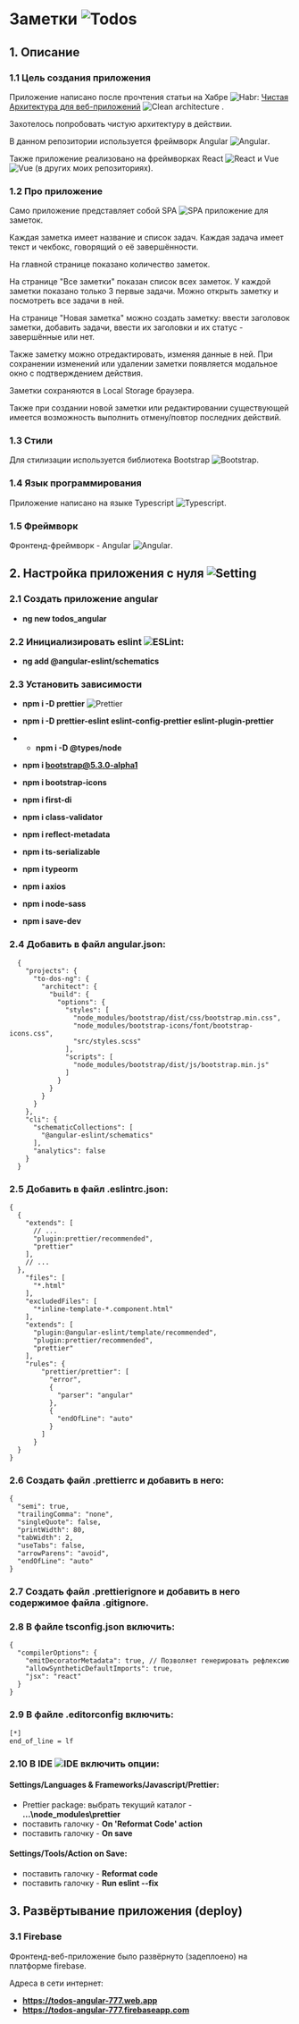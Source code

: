 # Заметки ![Todos](./images/Todos.png)

## 1. Описание

### 1.1 Цель создания приложения

Приложение написано после прочтения статьи на
Хабре ![Habr](./images/Habr.png): [Чистая Архитектура для веб-приложений](https://habr.com/ru/post/493430/) ![Clean architecture](./images/Clean_architecture.png)
.

Захотелось попробовать чистую архитектуру в действии.

В данном репозитории используется фреймворк Angular ![Angular](./images/Angular.png).

Также приложение реализовано на фреймворках React ![React](./images/React.png) и Vue ![Vue](./images/Vue.png) (в других
моих репозиториях).

### 1.2 Про приложение

Само приложение представляет собой SPA ![SPA](./images/SPA.png) приложение для заметок.

Каждая заметка имеет название и список задач. Каждая
задача имеет текст и чекбокс, говорящий о её завершённости.

На главной странице показано количество заметок.

На странице "Все заметки" показан список всех заметок. У каждой заметки показано только 3 первые задачи. Можно открыть
заметку и посмотреть все задачи в ней.

На странице "Новая заметка" можно создать заметку: ввести заголовок заметки, добавить задачи, ввести их заголовки и их
статус - завершённые или нет.

Также заметку можно отредактировать, изменяя данные в ней. При сохранении изменений или удалении заметки появляется
модальное окно с подтверждением действия.

Заметки сохраняются в Local Storage браузера.

Также при создании новой заметки или редактировании существующей имеется возможность выполнить отмену/повтор последних
действий.

### 1.3 Стили

Для стилизации используется библиотека Bootstrap ![Bootstrap](./images/Bootstrap.png).

### 1.4 Язык программирования

Приложение написано на языке Typescript ![Typescript](./images/Typescript.png).

### 1.5 Фреймворк

Фронтенд-фреймворк - Angular ![Angular](./images/Angular.png).

## 2. Настройка приложения с нуля ![Setting](./images/Setting.png)

### 2.1 Создать приложение angular

* **ng new todos_angular**

### 2.2 Инициализировать eslint ![ESLint](./images/ESLint.png):

* **ng add @angular-eslint/schematics**

### 2.3 Установить зависимости

* **npm i -D prettier** ![Prettier](./images/Prettier.png)
* **npm i -D prettier-eslint eslint-config-prettier eslint-plugin-prettier**
*
  * **npm i -D @types/node**

* **npm i bootstrap@5.3.0-alpha1**
* **npm i bootstrap-icons**

* **npm i first-di**
* **npm i class-validator**
* **npm i reflect-metadata**
* **npm i ts-serializable**
* **npm i typeorm**

* **npm i axios**

* **npm i node-sass**
* **npm i save-dev**

### 2.4 Добавить в файл angular.json:

```
  {
    "projects": {
      "to-dos-ng": {
        "architect": {
          "build": {
            "options": {
              "styles": [
                "node_modules/bootstrap/dist/css/bootstrap.min.css",
                "node_modules/bootstrap-icons/font/bootstrap-icons.css",
                "src/styles.scss"
              ],
              "scripts": [
                "node_modules/bootstrap/dist/js/bootstrap.min.js"
              ]
            }
          }
        }
      }
    },
    "cli": {
      "schematicCollections": [
        "@angular-eslint/schematics"
      ],
      "analytics": false
    }
  }
```

### 2.5 Добавить в файл .eslintrc.json:

```
{
  {
    "extends": [
      // ...
      "plugin:prettier/recommended",
      "prettier"
    ],
    // ...
  },
    "files": [
      "*.html"
    ],
    "excludedFiles": [
      "*inline-template-*.component.html"
    ],
    "extends": [
      "plugin:@angular-eslint/template/recommended",
      "plugin:prettier/recommended",
      "prettier"
    ],
    "rules": {
        "prettier/prettier": [
          "error",
          {
            "parser": "angular"
          },
          {
            "endOfLine": "auto"
          }
        ]
      }
  }
}
```

### 2.6 Создать файл .prettierrc и добавить в него:

```
{
  "semi": true,
  "trailingComma": "none",
  "singleQuote": false,
  "printWidth": 80,
  "tabWidth": 2,
  "useTabs": false,
  "arrowParens": "avoid",
  "endOfLine": "auto"
}
```

### 2.7 Создать файл .prettierignore и добавить в него содержимое файла .gitignore.

### 2.8 В файле tsconfig.json включить:

```
{
  "compilerOptions": {
    "emitDecoratorMetadata": true, // Позволяет генерировать рефлексию
    "allowSyntheticDefaultImports": true,
    "jsx": "react"
  }
}
```

### 2.9 В файле .editorconfig включить:

```
[*]
end_of_line = lf
```

### 2.10 В IDE ![IDE](./images/IDE.png) включить опции:

#### Settings/Languages & Frameworks/Javascript/Prettier:

* Prettier package: выбрать текущий каталог - **...\node_modules\prettier**
* поставить галочку - **On 'Reformat Code' action**
* поставить галочку - **On save**

#### Settings/Tools/Action on Save:

* поставить галочку - **Reformat code**
* поставить галочку - **Run eslint --fix**

## 3. Развёртывание приложения (deploy)

### 3.1 Firebase

Фронтенд-веб-приложение было развёрнуто (задеплоено) на платформе firebase.

Адреса в сети интернет:

* **https://todos-angular-777.web.app**
* **https://todos-angular-777.firebaseapp.com**
